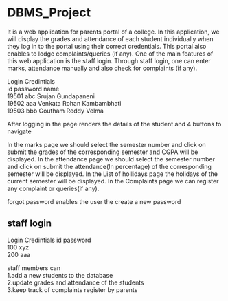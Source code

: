 # DBMS_Project
It is a web application for parents portal of a college. In this application, we will display the grades and attendance of each student individually when they log in to the portal using their correct credentials. This portal also enables to lodge complaints/queries (if any).  One of the main features of this web application is the staff login.  Through staff login, one can enter marks, attendance manually and also check for complaints (if any).

Login Credintials                    
id      password        name                        
19501	abc	       Srujan Gundapaneni                   
19502	aaa	       Venkata Rohan Kambambhati             
19503	bbb	       Goutham Reddy Velma             

After logging in the page renders the details of the student and 4 buttons to navigate

In the marks page we should select the semester number and click on submit the grades of the corresponding semester and CGPA will be displayed.
In the attendance page we should select the semester number and click on submit the attendance(In percentage) of the corresponding semester will be displayed.
In the List of hollidays page the holidays of the current semester will be displayed.
In the Complaints page we can register any  complaint or queries(if any).

forgot password 
enables the user the create a new password

## staff login
Login Credintials
id    password    
100	  xyz	      
200	  aaa
    
staff members can                           
1.add a new students to the database            
2.update grades and attendance of the students                
3.keep track of complaints register by parents                          





